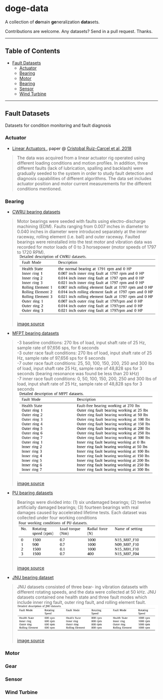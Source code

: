 
# doge-data

A collection of **do**main **ge**neralization **data**sets. 

Contributions are welcome. Any datasets? Send in a pull request. Thanks.

---

## Table of Contents

<!--

Generated with [markedpp](#markedpp). Get [nodejs](https://nodejs.org) first

1. $ npm i -g markedpp
2. $ markedpp --github -o README.md README.md

-->

<!-- !toc (minlevel=2 omit="Table of Contents") -->

* [Fault Datasets](#fault-datasets)
  * [Actuator](#actuator)
  * [Bearing](#bearing)
  * [Motor](#motor)
  * [Bearing](#gear)
  * [Sensor](#sensor)
  * [Wind Turbine](#wind-turbine)

<!-- toc! -->

---

## Fault Datasets
Datasets for condition monitoring and fault diagnosis
### Actuator
- [Linear Actuators ](https://cord.cranfield.ac.uk/articles/dataset/Data_set_for_Data-based_Detection_and_Diagnosis_of_Faults_in_Linear_Actuators_/5097649)
 , paper @ [Cristobal Ruiz-Carcel et al, 2018](https://ieeexplore.ieee.org/document/8326716)
>The data was acquired from a linear actuator rig operated using different loading conditions and motion profiles. In addition, three different faults (lack of lubrication, spalling and backlash) were gradually seeded to the system in order to study fault detection and diagnosis capabilities of different algorithms. The data set includes actuator position and motor current measurements for the different conditions mentioned.


### Bearing
- [CWRU bearing datasets](https://engineering.case.edu/bearingdatacenter)
>Motor bearings were seeded with faults using electro-discharge machining (EDM). Faults ranging from 0.007 inches in diameter to 0.040 inches in diameter were introduced separately at the inner raceway, rolling element (i.e. ball) and outer raceway. Faulted bearings were reinstalled into the test motor and vibration data was recorded for motor loads of 0 to 3 horsepower (motor speeds of 1797 to 1720 RPM).
![CWRU](.README_images/CWRU.png)
> 
> [image source](https://www.sciencedirect.com/science/article/pii/S0019057820303335)

- [MFPT bearing datasets](https://www.mfpt.org/fault-data-sets/#:~:text=A%20bearing%20fault%20dataset%20has,and%20three%20real%2Dworld%20faults.)
>-3 baseline conditions: 270 lbs of load, input shaft rate of 25 Hz, sample rate of 97,656 sps, for 6 seconds  
-3 outer race fault conditions: 270 lbs of load, input shaft rate of 25 Hz, sample rate of 97,656 sps for 6 seconds  
-7 outer race fault conditions: 25, 50, 100, 150, 200, 250 and 300 lbs of load, input shaft rate 25 Hz, sample rate of 48,828 sps for 3 seconds (bearing resonance was found be less than 20 kHz)  
-7 inner race fault conditions: 0, 50, 100, 150, 200, 250 and 300 lbs of load, input shaft rate of 25 Hz, sample rate of 48,828 sps for 3 seconds
![MFPT](.README_images/MFPT.png)
> 
> [image source](https://www.sciencedirect.com/science/article/pii/S0019057820303335)

- [PU bearing datasets](https://mb.uni-paderborn.de/kat/forschung/datacenter/bearing-datacenter)
>Bearings were divided into: (1) six undamaged bearings; (2) twelve artificially damaged bearings; (3) fourteen bearings with real damages caused by accelerated lifetime tests. Each dataset was collected under four working conditions
>![PU](.README_images/PU.png) 
> 
> [image source](https://www.sciencedirect.com/science/article/pii/S0019057820303335)

- [JNU bearing dataset](http://mad-net.org:8765/explore.html?t=0.5831516555847212)
>JNU datasets consisted of three bear- ing vibration datasets with different rotating speeds, and the data were collected at 50 kHz. JNU datasets contained one health state and three fault modes which include inner ring fault, outer ring fault, and rolling element fault.
>![JNU](.README_images/JNU.png)
> 
> [image source](https://www.sciencedirect.com/science/article/pii/S0019057820303335)

### Motor

### Gear

### Sensor

### Wind Turbine

